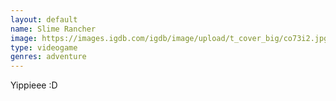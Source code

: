 ```yaml
---
layout: default
name: Slime Rancher
image: https://images.igdb.com/igdb/image/upload/t_cover_big/co73i2.jpg
type: videogame
genres: adventure
---
```

Yippieee :D